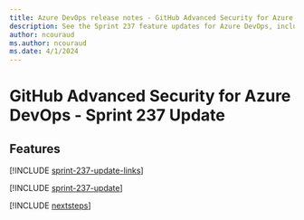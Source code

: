 ```yaml
---
title: Azure DevOps release notes - GitHub Advanced Security for Azure DevOps 237 Update
description: See the Sprint 237 feature updates for Azure DevOps, including next steps.
author: ncouraud
ms.author: ncouraud
ms.date: 4/1/2024
---
```


# GitHub Advanced Security for Azure DevOps - Sprint 237 Update

## Features

[!INCLUDE [sprint-237-update-links](../includes/ghazdo/sprint-237-update-links.md)]

[!INCLUDE [sprint-237-update](../includes/ghazdo/sprint-237-update.md)]

[!INCLUDE [nextsteps](../includes/nextsteps.md)]
